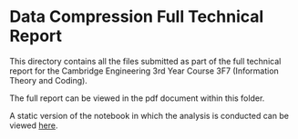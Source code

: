 # Data Compression Full Technical Report
This directory contains all the files submitted as part of the full technical report for the Cambridge Engineering 3rd Year Course 3F7 (Information Theory and Coding). 

The full report can be viewed in the pdf document within this folder.

A static version of the notebook in which the analysis is conducted can be viewed [here](https://ksureshprojects.github.io/3F7FTR.html).
